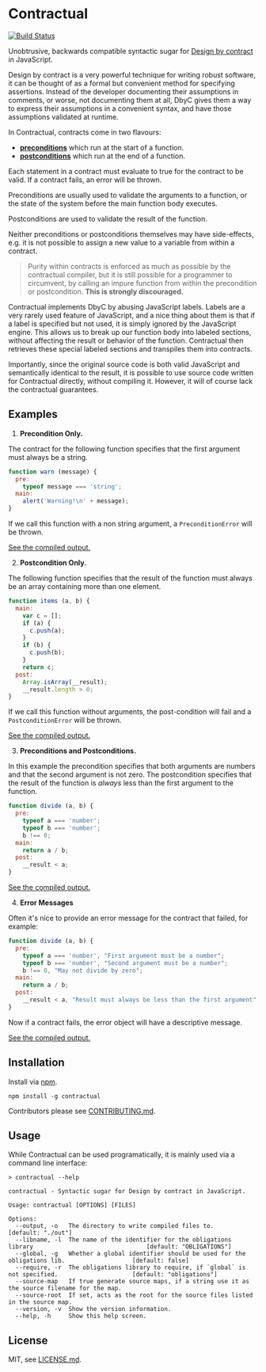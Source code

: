 # Contractual

[![Build Status](https://travis-ci.org/codemix/contractual.svg?branch=master)](https://travis-ci.org/codemix/contractual)

Unobtrusive, backwards compatible syntactic sugar for [Design by contract](http://en.wikipedia.org/wiki/Design_by_contract) in JavaScript.

Design by contract is a very powerful technique for writing robust software, it can be thought of as a formal but convenient method for specifying assertions. Instead of the developer documenting their assumptions in comments, or worse, not documenting them at all, DbyC gives them a way to express their assumptions in a convenient syntax, and have those assumptions validated at runtime.

In Contractual, contracts come in two flavours:

- **[preconditions](http://en.wikipedia.org/wiki/Precondition)** which run at the start of a function.
- **[postconditions](http://en.wikipedia.org/wiki/Postcondition)** which run at the end of a function.

Each statement in a contract must evaluate to true for the contract to be valid. If a contract fails, an error will be thrown.

Preconditions are usually used to validate the arguments to a function, or the state of the system before the main function body executes.

Postconditions are used to validate the result of the function.

Neither preconditions or postconditions themselves may have side-effects, e.g. it is not possible to assign a new value to a variable from within a contract.

> Purity within contracts is enforced as much as possible by the contractual compiler, but it is still possible for a programmer to circumvent, by calling an impure function from within the precondition or postcondition. **This is strongly discouraged.**

Contractual implements DbyC by abusing JavaScript labels. Labels are a very rarely used feature of JavaScript, and a nice thing about them is that if a label is specified but not used, it is simply ignored by the JavaScript engine.
This allows us to break up our function body into labeled sections, without affecting the result or behavior of the function. Contractual then retrieves these special labeled sections and transpiles them into contracts.

Importantly, since the original source code is both valid JavaScript and semantically identical to the result, it is possible to use source code written for Contractual directly, without compiling it. However, it will of course lack the contractual guarantees.


## Examples

1. **Precondition Only.**

  The contract for the following function specifies that the first argument must always be a string.

  ```js
  function warn (message) {
    pre:
      typeof message === 'string';
    main:
      alert('Warning!\n' + message);
  }
  ```

  If we call this function with a non string argument, a `PreconditionError` will be thrown.

  [See the compiled output.](./examples/compiled/precondition.js)


2. **Postcondition Only.**

  The following function specifies that the result of the function must always be an array containing more than one element.

  ```js
  function items (a, b) {
    main:
      var c = [];
      if (a) {
        c.push(a);
      }
      if (b) {
        c.push(b);
      }
      return c;
    post:
      Array.isArray(__result);
      __result.length > 0;
  }
  ```

  If we call this function without arguments, the post-condition will fail and a `PostconditionError` will be thrown.

  [See the compiled output.](./examples/compiled/postcondition.js)

3. **Preconditions and Postconditions.**

  In this example the precondition specifies that both arguments are numbers and that the second argument is not zero.
  The postcondition specifies that the result of the function is *always* less than the first argument to the function.

  ```js
  function divide (a, b) {
    pre:
      typeof a === 'number';
      typeof b === 'number';
      b !== 0;
    main:
      return a / b;
    post:
      __result < a;
  }
  ```

  [See the compiled output.](./examples/compiled/both.js)

4. **Error Messages**

  Often it's nice to provide an error message for the contract that failed, for example:

  ```js
  function divide (a, b) {
    pre:
      typeof a === 'number', "First argument must be a number";
      typeof b === 'number', "Second argument must be a number";
      b !== 0, "May not divide by zero";
    main:
      return a / b;
    post:
      __result < a, "Result must always be less than the first argument";
  }
  ```

  Now if a contract fails, the error object will have a descriptive message.

  [See the compiled output.](./examples/compiled/error-messages.js)

## Installation

Install via [npm](http://npmjs.org/).

```
npm install -g contractual
```

Contributors please see [CONTRIBUTING.md](./CONTRIBUTING.md).

## Usage

While Contractual can be used programatically, it is mainly used via a command line interface:

```
> contractual --help
```

```
contractual - Syntactic sugar for Design by contract in JavaScript.

Usage: contractual [OPTIONS] [FILES]

Options:
  --output, -o   The directory to write compiled files to.                                             [default: "./out"]
  --libname, -l  The name of the identifier for the obligations library                                [default: "OBLIGATIONS"]
  --global, -g   Whether a global identifier should be used for the obligations lib.                   [default: false]
  --require, -r  The obligations library to require, if `global` is not specified.                     [default: "obligations"]
  --source-map   If true generate source maps, if a string use it as the source filename for the map.
  --source-root  If set, acts as the root for the source files listed in the source map.
  --version, -v  Show the version information.
  --help, -h     Show this help screen.
```



## License

MIT, see [LICENSE.md](./LICENSE.md).